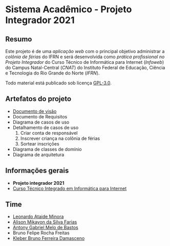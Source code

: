 # Sistema Acadêmico - Projeto Integrador 2021


## Resumo

Este projeto é de uma *aplicação web* com o principal objetivo administrar a *colônia de férias* do IFRN e será desenvolvida como *prática profissional no Projeto Integrador* do Curso Técnico de Informática para Internet (*Infoweb*) do Campus Natal-Central (*CNAT*) do Instituto Federal de Educação, Ciência e Tecnologia do Rio Grande do Norte (*IFRN*).

Todo material está publicado sob licença [GPL-3.0](https://www.gnu.org/licenses/quick-guide-gplv3.pt-br.html).


## Artefatos do projeto
* [Documento de visão](https://github.com/PI-InfoWeb-CNAT/sistemacademico/wiki)
* Documento de Requisitos
* Diagrama de casos de uso
* Detalhamento de casos de uso 
  1. Criar conta de responsável
  2. Inscrever criança na colônia de férias
  3. Sortear inscrições
* Diagrama de classes de domínio
* Diagrama de arquitetura


## Informações gerais
* **Projeto integrador 2021**
* [Curso Técnico Integrado em Informática para Internet](http://diatinf.ifrn.edu.br/doku.php?id=cursos:tecnicos:ii:start)

## Time
* [Leonardo Ataide Minora](https://github.com/leonardo-minora)
* [Alison Mikayon da Silva Farias](https://github.com/AlisonMika)
* [Antony Gabriel Melo de Bastos](https://github.com/TxonyB)
* Bruno Felipe Rocha Freitas
* [Kleber Bruno Ferreira Damasceno](https://github.com/kleberferr)

